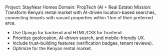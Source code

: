 <!-- Use this file to provide workspace-specific custom instructions to Copilot. For more details, visit https://code.visualstudio.com/docs/copilot/copilot-customization#_use-a-githubcopilotinstructionsmd-file -->

Project: StayNear Homes
Domain: PropTech (AI + Real Estate)
Mission: Transform Kenya’s rental market with AI-driven location-based searches, connecting tenants with vacant properties within 1 km of their preferred area.

- Use Django for backend and HTML/CSS for frontend.
- Prioritize geolocation, AI-driven search, and mobile-friendly UX.
- Include trust-building features (verification badges, tenant reviews).
- Optimize for the Kenyan rental market.

